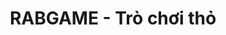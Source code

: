 ---
layout: post
title:  "RABGAME - Trò chơi thỏ"
categories: [bignum, dp]
code: RABGAME
src: RABGAME.java
---